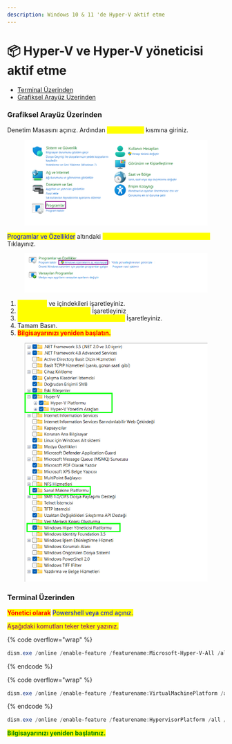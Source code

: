 ```yaml
---
description: Windows 10 & 11 'de Hyper-V aktif etme
---
```


# 📦 Hyper-V ve Hyper-V yöneticisi aktif etme

* [Terminal Üzerinden](hyper-v-ve-hyper-v-yoeneticisi-aktif-etme.md#terminal-uezerinden)
* [Grafiksel Arayüz Üzerinden](hyper-v-ve-hyper-v-yoeneticisi-aktif-etme.md#grafiksel-arayuez-uezerinden)

### Grafiksel Arayüz Üzerinden

&#x20;Denetim Masasını açınız. Ardından <mark style="color:yellow;">"Programlar"</mark> kısmına giriniz.

<figure><img src="../../.gitbook/assets/image (218).png" alt=""><figcaption></figcaption></figure>

<mark style="color:blue;">Programlar ve Özellikler</mark> altındaki <mark style="color:yellow;">"Windows özelliklerini aç veya Kapat"</mark> Tıklayınız.

<figure><img src="../../.gitbook/assets/image (207).png" alt=""><figcaption></figcaption></figure>

1. <mark style="color:yellow;">"Hyper-V"</mark> ve içindekileri işaretleyiniz.
2. <mark style="color:yellow;">"Sanal Makine Platformu"</mark> İşaretleyiniz
3. <mark style="color:yellow;">"Windows Hiper Yöneticisi Platformu"</mark> İşaretleyiniz.
4. Tamam Basın.
5. <mark style="color:red;">**Bilgisayarınızı yeniden başlatın.**</mark>

<figure><img src="../../.gitbook/assets/image (199).png" alt=""><figcaption></figcaption></figure>

### Terminal Üzerinden

<mark style="color:red;">**Yönetici olarak**</mark> <mark style="color:blue;">Powershell veya cmd açınız.</mark>

<mark style="color:purple;">Aşağıdaki komutları teker teker yazınız.</mark>

{% code overflow="wrap" %}
```powershell
dism.exe /online /enable-feature /featurename:Microsoft-Hyper-V-All /all /norestart
```
{% endcode %}

{% code overflow="wrap" %}
```powershell
dism.exe /online /enable-feature /featurename:VirtualMachinePlatform /all /norestart
```
{% endcode %}

```powershell
dism.exe /online /enable-feature /featurename:HypervisorPlatform /all /norestart
```

<mark style="color:green;">**Bilgisayarınızı yeniden başlatınız.**</mark>
